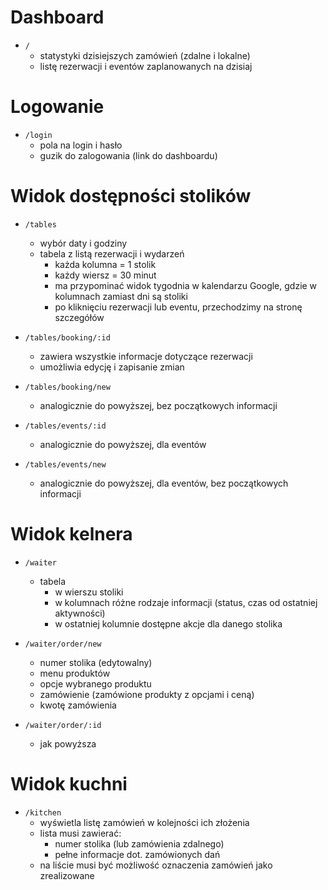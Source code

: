 # Dashboard

  - `/`
    - statystyki dzisiejszych zamówień (zdalne i lokalne)
    - listę rezerwacji i eventów zaplanowanych na dzisiaj

# Logowanie

  - `/login`
    - pola na login i hasło
    - guzik do zalogowania (link do dashboardu)

# Widok dostępności stolików

  - `/tables`
    - wybór daty i godziny
    - tabela z listą rezerwacji i wydarzeń
      - każda kolumna = 1 stolik
      - każdy wiersz = 30 minut
      - ma przypominać widok tygodnia w kalendarzu Google, gdzie w kolumnach zamiast dni są stoliki
      - po kliknięciu rezerwacji lub eventu, przechodzimy na stronę szczegółów

  - `/tables/booking/:id`
    - zawiera wszystkie informacje dotyczące rezerwacji
    - umożliwia edycję i zapisanie zmian

  - `/tables/booking/new`
    - analogicznie do powyższej, bez początkowych informacji

  - `/tables/events/:id`
    - analogicznie do powyższej, dla eventów

  - `/tables/events/new`
    - analogicznie do powyższej, dla eventów, bez początkowych informacji


# Widok kelnera

  - `/waiter`
    - tabela
      - w wierszu stoliki
      - w kolumnach różne rodzaje informacji (status, czas od ostatniej aktywności)
      - w ostatniej kolumnie dostępne akcje dla danego stolika

  - `/waiter/order/new`
    - numer stolika (edytowalny)
    - menu produktów
    - opcje wybranego produktu
    - zamówienie (zamówione produkty z opcjami i ceną)
    - kwotę zamówienia

  - `/waiter/order/:id`
    - jak powyższa

# Widok kuchni

  - `/kitchen`
    - wyświetla listę zamówień w kolejności ich złożenia
    - lista musi zawierać:
      - numer stolika (lub zamówienia zdalnego)
      - pełne informacje dot. zamówionych dań
    - na liście musi być możliwość oznaczenia zamówień jako zrealizowane
